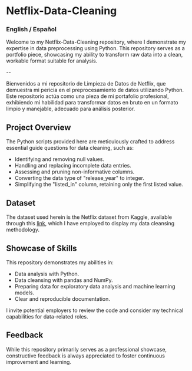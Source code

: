 # Netflix-Data-Cleaning
### English / Español

Welcome to my Netflix-Data-Cleaning repository, where I demonstrate my expertise in data preprocessing using Python. This repository serves as a portfolio piece, showcasing my ability to transform raw data into a clean, workable format suitable for analysis.

--

Bienvenidos a mi repositorio de Limpieza de Datos de Netflix, que demuestra mi pericia en el preprocesamiento de datos utilizando Python. Este repositorio actúa como una pieza de mi portafolio profesional, exhibiendo mi habilidad para transformar datos en bruto en un formato limpio y manejable, adecuado para análisis posterior.

## Project Overview
The Python scripts provided here are meticulously crafted to address essential guide questions for data cleaning, such as:

- Identifying and removing null values.
- Handling and replacing incomplete data entries.
- Assessing and pruning non-informative columns.
- Converting the data type of "release_year" to integer.
- Simplifying the "listed_in" column, retaining only the first listed value.

## Dataset
The dataset used herein is the Netflix dataset from Kaggle, available through this [link](https://www.kaggle.com/datasets/ariyoomotade/netflix-data-cleaning-analysis-and-visualization), which I have employed to display my data cleansing methodology.

## Showcase of Skills
This repository demonstrates my abilities in:
- Data analysis with Python.
- Data cleansing with pandas and NumPy.
- Preparing data for exploratory data analysis and machine learning models.
- Clear and reproducible documentation.

I invite potential employers to review the code and consider my technical capabilities for data-related roles.

## Feedback
While this repository primarily serves as a professional showcase, constructive feedback is always appreciated to foster continuous improvement and learning.
